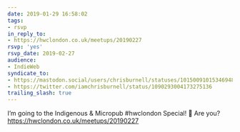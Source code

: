 ```yaml
---
date: 2019-01-29 16:58:02
tags:
- rsvp
in_reply_to:
- https://hwclondon.co.uk/meetups/20190227
rsvp: 'yes'
rsvp_date: 2019-02-27
audience:
- IndieWeb
syndicate_to:
- https://mastodon.social/users/chrisburnell/statuses/101500910153469485
- https://twitter.com/iamchrisburnell/status/1090293004173275136
trailing_slash: true
---
```


I’m going to the Indigenous & Micropub #hwclondon Special! 🎉 Are you? <a href="https://hwclondon.co.uk/meetups/20190227" rel="external">https://hwclondon.co.uk/meetups/20190227</a>
